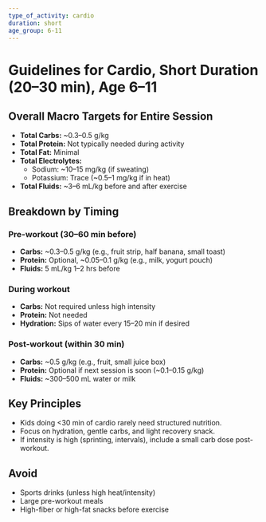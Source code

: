 ```yaml
---
type_of_activity: cardio
duration: short
age_group: 6-11
---
```


# Guidelines for Cardio, Short Duration (20–30 min), Age 6–11

## Overall Macro Targets for Entire Session

-   **Total Carbs:** ~0.3–0.5 g/kg
-   **Total Protein:** Not typically needed during activity
-   **Total Fat:** Minimal
-   **Total Electrolytes:**
    -   Sodium: ~10–15 mg/kg (if sweating)
    -   Potassium: Trace (~0.5–1 mg/kg if in heat)
-   **Total Fluids:** ~3–6 mL/kg before and after exercise

## Breakdown by Timing

### Pre-workout (30–60 min before)

-   **Carbs:** ~0.3–0.5 g/kg (e.g., fruit strip, half banana, small toast)
-   **Protein:** Optional, ~0.05–0.1 g/kg (e.g., milk, yogurt pouch)
-   **Fluids:** 5 mL/kg 1–2 hrs before

### During workout

-   **Carbs:** Not required unless high intensity
-   **Protein:** Not needed
-   **Hydration:** Sips of water every 15–20 min if desired

### Post-workout (within 30 min)

-   **Carbs:** ~0.5 g/kg (e.g., fruit, small juice box)
-   **Protein:** Optional if next session is soon (~0.1–0.15 g/kg)
-   **Fluids:** ~300–500 mL water or milk

## Key Principles

-   Kids doing <30 min of cardio rarely need structured nutrition.
-   Focus on hydration, gentle carbs, and light recovery snack.
-   If intensity is high (sprinting, intervals), include a small carb dose post-workout.

## Avoid

-   Sports drinks (unless high heat/intensity)
-   Large pre-workout meals
-   High-fiber or high-fat snacks before exercise
